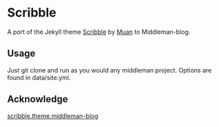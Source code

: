 # Scribble

A port of the Jekyll theme [Scribble](https://github.com/muan/scribble) by [Muan](http://muan.co) to Middleman-blog.

## Usage

Just git clone and run as you would any middleman project. Options are found in data/site.yml.

## Acknowledge
[scribble.theme.middleman-blog](https://github.com/k2052/scribble.theme.middleman-blog)
